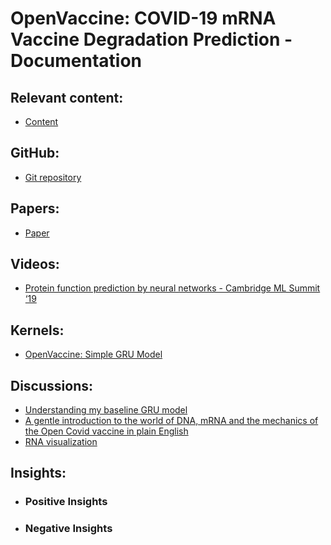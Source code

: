 # OpenVaccine: COVID-19 mRNA Vaccine Degradation Prediction - Documentation

## Relevant content:
- [Content]()

## GitHub:
- [Git repository]()

## Papers:
- [Paper]()

## Videos:
- [Protein function prediction by neural networks - Cambridge ML Summit ‘19](https://www.youtube.com/watch?v=x-35bDrKfHA)

## Kernels:
- [OpenVaccine: Simple GRU Model](https://www.kaggle.com/xhlulu/openvaccine-simple-gru-model)

## Discussions:
- [Understanding my baseline GRU model](https://www.kaggle.com/c/stanford-covid-vaccine/discussion/182303)
- [A gentle introduction to the world of DNA, mRNA and the mechanics of the Open Covid vaccine in plain English](https://www.kaggle.com/c/stanford-covid-vaccine/discussion/182320)
- [RNA visualization](https://www.kaggle.com/c/stanford-covid-vaccine/discussion/182177)
 
## Insights:
- ### Positive Insights
- ### Negative Insights

